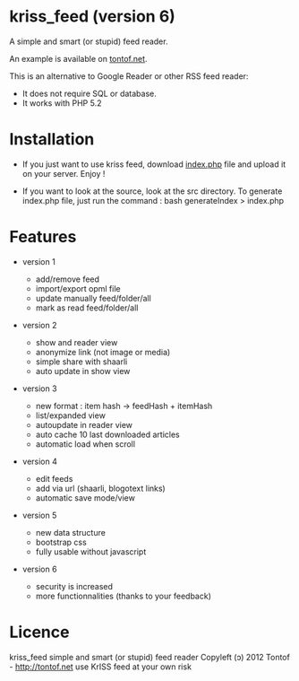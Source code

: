 kriss_feed (version 6)
======================

A simple and smart (or stupid) feed reader.

An example is available on [tontof.net](http://tontof.net/feed).

This is an alternative to Google Reader or other RSS feed reader:
- It does not require SQL or database.
- It works with PHP 5.2

Installation
============
* If you just want to use kriss feed, download [index.php](https://raw.github.com/tontof/kriss_feed/master/index.php) file and upload it
on your server. Enjoy !

* If you want to look at the source, look at the src directory.
To generate index.php file, just run the command :
bash generateIndex > index.php

Features
========
* version 1
  * add/remove feed
  * import/export opml file
  * update manually feed/folder/all
  * mark as read feed/folder/all

* version 2
  * show and reader view
  * anonymize link (not image or media)
  * simple share with shaarli
  * auto update in show view

* version 3
  * new format : item hash -> feedHash + itemHash
  * list/expanded view
  * autoupdate in reader view
  * auto cache 10 last downloaded articles
  * automatic load when scroll

* version 4
  * edit feeds
  * add via url (shaarli, blogotext links)
  * automatic save mode/view

* version 5
  * new data structure
  * bootstrap css
  * fully usable without javascript

* version 6
  * security is increased
  * more functionnalities (thanks to your feedback)

Licence
=======
kriss_feed simple and smart (or stupid) feed reader
Copyleft (ɔ) 2012 Tontof - http://tontof.net
use KrISS feed at your own risk

